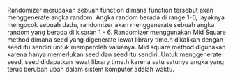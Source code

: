 Randomizer merupakan sebuah function dimana function tersebut akan menggenerate angka random.
Angka random berada di range 1-6, layaknya mengocok sebuah dadu, randomizer akan menggenerate sebuah angka random yang berada di kisaran 1 - 6.
Randomizer menggunakan Mid Square method dimana seed yang digenerate lewat library time.h dikalikan dengan seed itu sendiri untuk memperoleh valuenya.
Mid square method digunakan karena hanya memerlukan seed dan seed itu sendiri.
Untuk menggenerate seed, seed didapatkan lewat library time.h karena satu satunya angka yang terus berubah ubah dalam sistem komputer adalah waktu.
